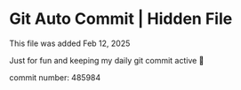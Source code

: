 # Git Auto Commit | Hidden File

This file was added Feb 12, 2025

Just for fun and keeping my daily git commit active 🤪

commit number: 485984
